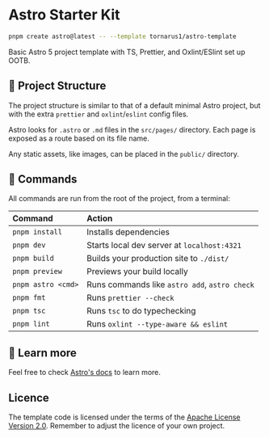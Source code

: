 # Astro Starter Kit

```sh
pnpm create astro@latest -- --template tornarus1/astro-template
```

Basic Astro 5 project template with TS, Prettier, and Oxlint/ESlint set up OOTB.

## 🚀 Project Structure

The project structure is similar to that of a default minimal Astro project, but
with the extra `prettier` and `oxlint`/`eslint` config files.

Astro looks for `.astro` or `.md` files in the `src/pages/` directory. Each page
is exposed as a route based on its file name.

Any static assets, like images, can be placed in the `public/` directory.

## 🧞 Commands

All commands are run from the root of the project, from a terminal:

| Command            | Action                                        |
| :----------------- | :-------------------------------------------- |
| `pnpm install`     | Installs dependencies                         |
| `pnpm dev`         | Starts local dev server at `localhost:4321`   |
| `pnpm build`       | Builds your production site to `./dist/`      |
| `pnpm preview`     | Previews your build locally                   |
| `pnpm astro <cmd>` | Runs commands like `astro add`, `astro check` |
| `pnpm fmt`         | Runs `prettier --check`                       |
| `pnpm tsc`         | Runs `tsc` to do typechecking                 |
| `pnpm lint`        | Runs `oxlint --type-aware && eslint`          |

## 👀 Learn more

Feel free to check [Astro's docs](https://docs.astro.build) to learn more.

## Licence

The template code is licensed under the terms of the [Apache License Version 2.0](./LICENSE).
Remember to adjust the licence of your own project.
